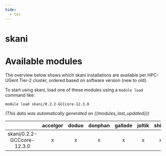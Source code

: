 ```yaml
---
hide:
  - toc
---
```


skani
=====

# Available modules


The overview below shows which skani installations are available per HPC-UGent Tier-2 cluster, ordered based on software version (new to old).

To start using skani, load one of these modules using a `module load` command like:

```shell
module load skani/0.2.2-GCCcore-12.3.0
```

*(This data was automatically generated on {{modules_last_updated}})*  

| |accelgor|doduo|donphan|gallade|joltik|shinx|skitty|
| :---: | :---: | :---: | :---: | :---: | :---: | :---: | :---: |
|skani/0.2.2-GCCcore-12.3.0|x|x|x|x|x|x|x|
